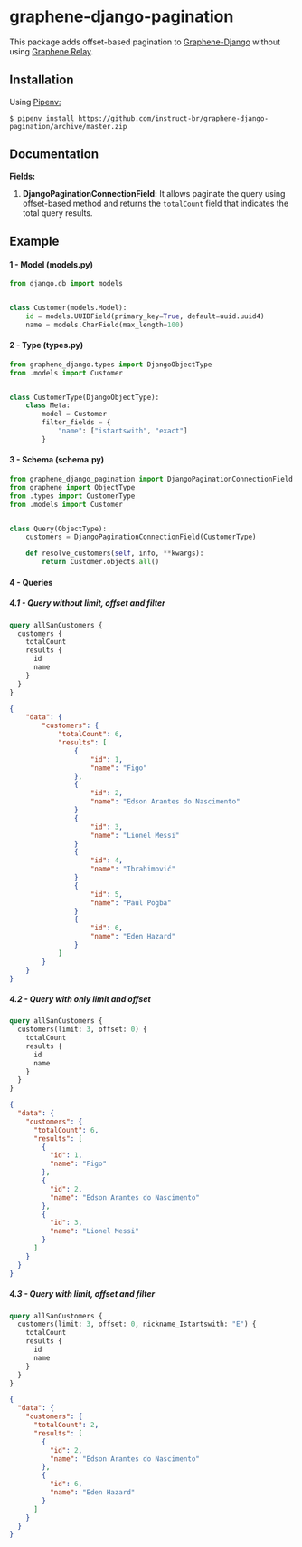 # graphene-django-pagination

This package adds offset-based pagination to [Graphene-Django](https://docs.graphene-python.org/projects/django/en/latest/) without using [Graphene Relay](https://docs.graphene-python.org/en/latest/relay/).

## Installation

Using [Pipenv:](https://github.com/pypa/pipenv)

    $ pipenv install https://github.com/instruct-br/graphene-django-pagination/archive/master.zip

## Documentation

**Fields:**

1.  **DjangoPaginationConnectionField:** It allows paginate the query using offset-based method and returns the `totalCount` field that indicates the total query results.

## Example

#### 1 - Model (models.py)

```python
from django.db import models


class Customer(models.Model):
    id = models.UUIDField(primary_key=True, default=uuid.uuid4)
    name = models.CharField(max_length=100)
```

#### 2 - Type (types.py)

```python
from graphene_django.types import DjangoObjectType
from .models import Customer


class CustomerType(DjangoObjectType):
    class Meta:
        model = Customer
        filter_fields = {
            "name": ["istartswith", "exact"]
        }
```

#### 3 - Schema (schema.py)

```python
from graphene_django_pagination import DjangoPaginationConnectionField
from graphene import ObjectType
from .types import CustomerType
from .models import Customer


class Query(ObjectType):
    customers = DjangoPaginationConnectionField(CustomerType)

    def resolve_customers(self, info, **kwargs):
        return Customer.objects.all()
```

#### 4 - Queries

##### 4.1 - Query without limit, offset and filter

```graphql
query allSanCustomers {
  customers {
    totalCount
    results {
      id
      name
    }
  }
}
```

```json
{
    "data": {
        "customers": {
            "totalCount": 6,
            "results": [
                {
                    "id": 1,
                    "name": "Figo"
                },
                {
                    "id": 2,
                    "name": "Edson Arantes do Nascimento"
                }
                {
                    "id": 3,
                    "name": "Lionel Messi"
                }
                {
                    "id": 4,
                    "name": "Ibrahimović"
                }
                {
                    "id": 5,
                    "name": "Paul Pogba"
                }
                {
                    "id": 6,
                    "name": "Eden Hazard"
                }
            ]
        }
    }
}
```

##### 4.2 - Query with only limit and offset

```graphql
query allSanCustomers {
  customers(limit: 3, offset: 0) {
    totalCount
    results {
      id
      name
    }
  }
}
```

```json
{
  "data": {
    "customers": {
      "totalCount": 6,
      "results": [
        {
          "id": 1,
          "name": "Figo"
        },
        {
          "id": 2,
          "name": "Edson Arantes do Nascimento"
        },
        {
          "id": 3,
          "name": "Lionel Messi"
        }
      ]
    }
  }
}
```

##### 4.3 - Query with limit, offset and filter

```graphql
query allSanCustomers {
  customers(limit: 3, offset: 0, nickname_Istartswith: "E") {
    totalCount
    results {
      id
      name
    }
  }
}
```

```json
{
  "data": {
    "customers": {
      "totalCount": 2,
      "results": [
        {
          "id": 2,
          "name": "Edson Arantes do Nascimento"
        },
        {
          "id": 6,
          "name": "Eden Hazard"
        }
      ]
    }
  }
}
```
